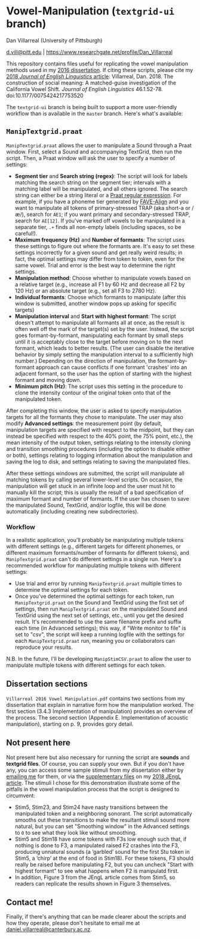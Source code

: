 # Vowel-Manipulation (`textgrid-ui` branch)

Dan Villarreal (University of Pittsburgh)

d.vill@pitt.edu | https://www.researchgate.net/profile/Dan_Villarreal


This repository contains files useful for replicating the vowel manipulation methods used in my [2016 dissertation](https://www.academia.edu/30182487). If citing these scripts, please cite my [2018 *Journal of English Linguistics* article](http://journals.sagepub.com/doi/full/10.1177/0075424217753520): Villarreal, Dan. 2018. The construction of social meaning: A matched-guise investigation of the California Vowel Shift. *Journal of English Linguistics* 46.1.52-78. doi:10.1177/0075424217753520

The `textgrid-ui` branch is being built to support a more user-friendly workflow than is available in the `master` branch. Here's what's available:

## `ManipTextgrid.praat`

`ManipTextgrid.praat` allows the user to manipulate a Sound through a Praat window. First, select a Sound and accompanying TextGrid, then run the script. Then, a Praat window will ask the user to specify a number of settings:
- **Segment tier** and **Search string (regex)**: The script will look for labels matching the search string on the segment tier; intervals with a matching label will be manipulated, and all others ignored. The search string can either be a string literal or a [Praat regular expression](http://www.fon.hum.uva.nl/praat/manual/Regular_expressions.html). For example, if you have a phoneme tier generated by [FAVE-Align](https://github.com/JoFrhwld/FAVE/wiki/FAVE-align) and you want to manipulate all tokens of primary-stressed TRAP (aka short-a or /æ/), search for `AE1`; if you want primary and secondary-stressed TRAP, search for `AE[12]`. If you've marked off vowels to be manipulated in a separate tier, `.+` finds all non-empty labels (including spaces, so be careful!).
- **Maximum frequency (Hz)** and **Number of formants**: The script uses these settings to figure out where the formants are. It's easy to set these settings incorrectly for a given sound and get really weird results; in fact, the optimal settings may differ from token to token, even for the same vowel. Trial and error is the best way to determine the right settings.
- **Manipulation method**: Choose whether to manipulate vowels based on a relative target (e.g., increase all F1 by 60 Hz and decrease all F2 by 120 Hz) or an absolute target (e.g., set all F3 to 2780 Hz).
- **Individual formants**: Choose which formants to manipulate (after this window is submitted, another window pops up asking for specific targets)
- **Manipulation interval** and **Start with highest formant**: The script doesn't attempt to manipulate all formants all at once, as the result is often well off the mark of the target(s) set by the user. Instead, the script goes formant-by-formant, manipulating each formant by small steps until it is acceptably close to the target before moving on to the next formant, which leads to better results. (The user can disable the iterative behavior by simply setting the manipulation interval to a sufficiently high number.) Depending on the direction of manipulation, the formant-by-formant approach can cause conflicts if one formant 'crashes' into an adjacent formant, so the user has the option of starting with the highest formant and moving down.
- **Minimum pitch (Hz)**: The script uses this setting in the procedure to clone the intensity contour of the original token onto that of the manipulated token.

After completing this window, the user is asked to specify manipulation targets for all the formants they chose to manipulate. The user may also modify **Advanced settings**: the measurement point (by default, manipulation targets are specified with respect to the midpoint, but they can instead be specified with respect to the 40% point, the 75% point, etc.), the mean intensity of the output token, settings relating to the intensity cloning and transition smoothing procedures (including the option to disable either or both), settings relating to logging information about the manipulation and saving the log to disk, and settings relating to saving the manipulated files.

After these settings windows are submitted, the script will manipulate all matching tokens by calling several lower-level scripts. On occasion, the manipulation will get stuck in an infinite loop and the user must hit <Esc> to manually kill the script; this is usually the result of a bad specification of maximum formant and number of formants. If the user has chosen to save the manipulated Sound, TextGrid, and/or logfile, this will be done automatically (including creating new subdirectories).

### Workflow

In a realistic application, you'll probably be manipulating multiple tokens with different settings (e.g., different targets for different phonemes, or different maximum formants/number of formants for different tokens), and `ManipTextgrid.praat` can't do different settings in a single run. Here's a recommended workflow for manipulating multiple tokens with different settings:
- Use trial and error by running `ManipTextgrid.praat` multiple times to determine the optimal settings for each token. 
- Once you've determined the optimal settings for each token, run `ManipTextgrid.praat` on the Sound and TextGrid using the first set of settings, then run `ManipTextgrid.praat` on the manipulated Sound and TextGrid using the next set of settings, etc., until you get the desired result. It's recommended to use the same filename prefix and suffix each time (in Advanced settings); this way, if "Write monitor to file" is set to "csv", the script will keep a running logfile with the settings for each `ManipTextgrid.praat` run, meaning you or collaborators can reproduce your results.

N.B. In the future, I'll be developing `ManipStimCSV.praat` to allow the user to manipulate multiple tokens with different settings for each token.

## Dissertation sections

`Villarreal 2016 Vowel Manipulation.pdf` contains two sections from my dissertation that explain in narrative form how the manipulation worked. The first section (3.4.3 Implementation of manipulation) provides an overview of the process. The second section (Appendix E. Implementation of acoustic manipulation), starting on p. 9, provides gory detail.

## Not present here

Not present here but also necessary for running the script are **sounds** and **textgrid files**. Of course, you can supply your own. But if you don't have any, you can access some sample stimuli from my dissertation either by [emailing me](daniel.villarreal@canterbury.ac.nz) for them, or via the [supplementary files](http://journals.sagepub.com/doi/suppl/10.1177/0075424217753520) on my [2018 JEngL article](http://journals.sagepub.com/doi/full/10.1177/0075424217753520). The stimuli I chose for this demonstration illustrate some of the pitfalls in the vowel manipulation process that the script is designed to circumvent:
- Stim5, Stim23, and Stim24 have nasty transitions between the manipulated token and a neighboring sonorant. The script automatically smooths out these transitions to make the resultant stimuli sound more natural, but you can set "Smoothing window" in the Advanced settings to `0` to see what they look like without smoothing.
- Stim5 and Stim18 have some tokens with F3s low enough such that, if nothing is done to F3, a manipulated raised F2 crashes into the F3, producing unnatural sounds (a ‘garbled’ sound for the first Stu token in Stim5, a ‘chirp’ at the end of food in Stim18). For these tokens, F3 should really be raised before manipulating F2, but you can uncheck "Start with highest formant" to see what happens when F2 is manipulatd first.
- In addition, Figure 3 from the JEngL article comes from Stim5, so readers can replicate the results shown in Figure 3 themselves.

## Contact me!

Finally, if there's anything that can be made clearer about the scripts and how they operate, please don't hesitate to email me at daniel.villarreal@canterbury.ac.nz.
